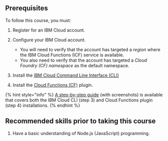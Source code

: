 ## Prerequisites

To follow this course, you must:

1. Register for an IBM Cloud account.

2. Configure your IBM Cloud account.
    - You will need to verify that the account has targeted a _region_ where the IBM Cloud Functions (ICF) service is available.
    - You also need to verify that the account has targeted a _Cloud Foundry (CF) namespace_ as the default namespace.
3. Install the [IBM Cloud Command Line Interface (CLI)](https://cloud.ibm.com/docs/cli?topic=cloud-cli-getting-started)
4. Install the [Cloud Functions (CF)](https://cloud.ibm.com/functions/learn/cli) plugin.

{% hint style="info" %}
[A step-by-step guide](https://github.com/IBM/cloud-functions-workshops/tree/master/prereqs) (with screenshots) is available that covers both the IBM Cloud CLI (step 3) and Cloud Functions plugin (step 4) installations.
{% endhint %}

## Recommended skills prior to taking this course

1. Have a basic understanding of Node.js (JavaScript) programming.
